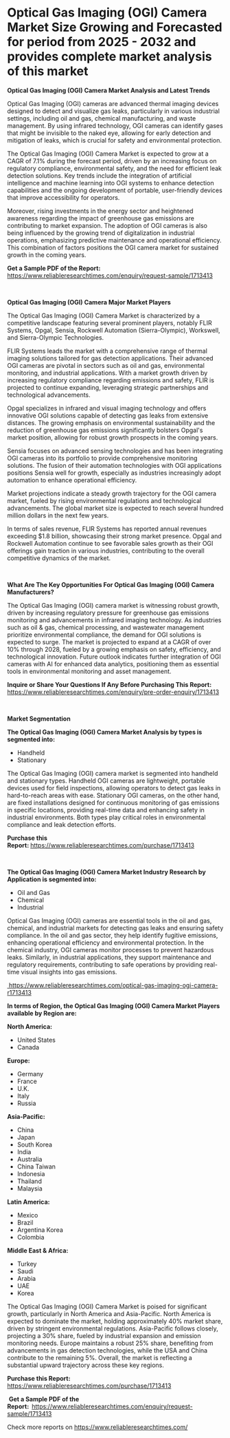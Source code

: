 <p><h1>Optical Gas Imaging (OGI) Camera Market Size Growing and Forecasted for period from 2025 - 2032 and provides complete market analysis of this market</h1></p><p><strong>Optical Gas Imaging (OGI) Camera Market Analysis and Latest Trends</strong></p>
<p><p>Optical Gas Imaging (OGI) cameras are advanced thermal imaging devices designed to detect and visualize gas leaks, particularly in various industrial settings, including oil and gas, chemical manufacturing, and waste management. By using infrared technology, OGI cameras can identify gases that might be invisible to the naked eye, allowing for early detection and mitigation of leaks, which is crucial for safety and environmental protection.</p><p>The Optical Gas Imaging (OGI) Camera Market is expected to grow at a CAGR of 7.1% during the forecast period, driven by an increasing focus on regulatory compliance, environmental safety, and the need for efficient leak detection solutions. Key trends include the integration of artificial intelligence and machine learning into OGI systems to enhance detection capabilities and the ongoing development of portable, user-friendly devices that improve accessibility for operators.</p><p>Moreover, rising investments in the energy sector and heightened awareness regarding the impact of greenhouse gas emissions are contributing to market expansion. The adoption of OGI cameras is also being influenced by the growing trend of digitalization in industrial operations, emphasizing predictive maintenance and operational efficiency. This combination of factors positions the OGI camera market for sustained growth in the coming years.</p></p>
<p><strong>Get a Sample PDF of the Report:&nbsp;</strong> <a href="https://www.reliableresearchtimes.com/enquiry/request-sample/1713413?utm_campaign=3361&utm_medium=2&utm_source=Github&utm_content=ia&utm_term=28032025&utm_id=optical-gas-imaging-ogi-camera">https://www.reliableresearchtimes.com/enquiry/request-sample/1713413</a></p>
<p>&nbsp;</p>
<p><strong>Optical Gas Imaging (OGI) Camera Major Market Players</strong></p>
<p><p>The Optical Gas Imaging (OGI) Camera Market is characterized by a competitive landscape featuring several prominent players, notably FLIR Systems, Opgal, Sensia, Rockwell Automation (Sierra-Olympic), Workswell, and Sierra-Olympic Technologies. </p><p>FLIR Systems leads the market with a comprehensive range of thermal imaging solutions tailored for gas detection applications. Their advanced OGI cameras are pivotal in sectors such as oil and gas, environmental monitoring, and industrial applications. With a market growth driven by increasing regulatory compliance regarding emissions and safety, FLIR is projected to continue expanding, leveraging strategic partnerships and technological advancements.</p><p>Opgal specializes in infrared and visual imaging technology and offers innovative OGI solutions capable of detecting gas leaks from extensive distances. The growing emphasis on environmental sustainability and the reduction of greenhouse gas emissions significantly bolsters Opgal's market position, allowing for robust growth prospects in the coming years.</p><p>Sensia focuses on advanced sensing technologies and has been integrating OGI cameras into its portfolio to provide comprehensive monitoring solutions. The fusion of their automation technologies with OGI applications positions Sensia well for growth, especially as industries increasingly adopt automation to enhance operational efficiency.</p><p>Market projections indicate a steady growth trajectory for the OGI camera market, fueled by rising environmental regulations and technological advancements. The global market size is expected to reach several hundred million dollars in the next few years.</p><p>In terms of sales revenue, FLIR Systems has reported annual revenues exceeding $1.8 billion, showcasing their strong market presence. Opgal and Rockwell Automation continue to see favorable sales growth as their OGI offerings gain traction in various industries, contributing to the overall competitive dynamics of the market.</p></p>
<p>&nbsp;</p>
<p><strong>What Are The Key Opportunities For Optical Gas Imaging (OGI) Camera Manufacturers?</strong></p>
<p><p>The Optical Gas Imaging (OGI) camera market is witnessing robust growth, driven by increasing regulatory pressure for greenhouse gas emissions monitoring and advancements in infrared imaging technology. As industries such as oil & gas, chemical processing, and wastewater management prioritize environmental compliance, the demand for OGI solutions is expected to surge. The market is projected to expand at a CAGR of over 10% through 2028, fueled by a growing emphasis on safety, efficiency, and technological innovation. Future outlook indicates further integration of OGI cameras with AI for enhanced data analytics, positioning them as essential tools in environmental monitoring and asset management.</p></p>
<p><strong>Inquire or Share Your Questions If Any Before Purchasing This Report:</strong> <a href="https://www.reliableresearchtimes.com/enquiry/pre-order-enquiry/1713413?utm_campaign=3361&utm_medium=2&utm_source=Github&utm_content=ia&utm_term=28032025&utm_id=optical-gas-imaging-ogi-camera">https://www.reliableresearchtimes.com/enquiry/pre-order-enquiry/1713413</a></p>
<p>&nbsp;</p>
<p><strong>Market Segmentation</strong></p>
<p><strong>The Optical Gas Imaging (OGI) Camera Market Analysis by types is segmented into:</strong></p>
<p><ul><li>Handheld</li><li>Stationary</li></ul></p>
<p><p>The Optical Gas Imaging (OGI) camera market is segmented into handheld and stationary types. Handheld OGI cameras are lightweight, portable devices used for field inspections, allowing operators to detect gas leaks in hard-to-reach areas with ease. Stationary OGI cameras, on the other hand, are fixed installations designed for continuous monitoring of gas emissions in specific locations, providing real-time data and enhancing safety in industrial environments. Both types play critical roles in environmental compliance and leak detection efforts.</p></p>
<p><strong>Purchase this Report:&nbsp;</strong><a href="https://www.reliableresearchtimes.com/purchase/1713413?utm_campaign=3361&utm_medium=2&utm_source=Github&utm_content=ia&utm_term=28032025&utm_id=optical-gas-imaging-ogi-camera">https://www.reliableresearchtimes.com/purchase/1713413</a></p>
<p>&nbsp;</p>
<p><strong>The Optical Gas Imaging (OGI) Camera Market Industry Research by Application is segmented into:</strong></p>
<p><ul><li>Oil and Gas</li><li>Chemical</li><li>Industrial</li></ul></p>
<p><p>Optical Gas Imaging (OGI) cameras are essential tools in the oil and gas, chemical, and industrial markets for detecting gas leaks and ensuring safety compliance. In the oil and gas sector, they help identify fugitive emissions, enhancing operational efficiency and environmental protection. In the chemical industry, OGI cameras monitor processes to prevent hazardous leaks. Similarly, in industrial applications, they support maintenance and regulatory requirements, contributing to safe operations by providing real-time visual insights into gas emissions.</p></p>
<p><a href="https://www.reliableresearchtimes.com/optical-gas-imaging-ogi-camera-r1713413?utm_campaign=3361&utm_medium=2&utm_source=Github&utm_content=ia&utm_term=28032025&utm_id=optical-gas-imaging-ogi-camera">&nbsp;https://www.reliableresearchtimes.com/optical-gas-imaging-ogi-camera-r1713413</a></p>
<p><strong>In terms of Region, the Optical Gas Imaging (OGI) Camera Market Players available by Region are:</strong></p>
<p>
    <p> <strong> North America: </strong>
        <ul>
            <li>United States</li>
            <li>Canada</li>
        </ul>
        </p> 
    <p> <strong> Europe: </strong>
        <ul>
            <li>Germany</li>
            <li>France</li>
            <li>U.K.</li>
            <li>Italy</li>
            <li>Russia</li>
        </ul>
        </p> 
    <p> <strong> Asia-Pacific: </strong>
        <ul>
            <li>China</li>
            <li>Japan</li>
            <li>South Korea</li>
            <li>India</li>
            <li>Australia</li>
            <li>China Taiwan</li>
            <li>Indonesia</li>
            <li>Thailand</li>
            <li>Malaysia</li>
        </ul>
        </p> 
    <p> <strong> Latin America: </strong>
        <ul>
            <li>Mexico</li>
            <li>Brazil</li>
            <li>Argentina Korea</li>
            <li>Colombia</li>
        </ul>
        </p> 
    <p> <strong> Middle East & Africa: </strong>
        <ul>
            <li>Turkey</li>
            <li>Saudi</li>
            <li>Arabia</li>
            <li>UAE</li>
            <li>Korea</li>
        </ul>
    </p>
    </p>
<p><p>The Optical Gas Imaging (OGI) Camera Market is poised for significant growth, particularly in North America and Asia-Pacific. North America is expected to dominate the market, holding approximately 40% market share, driven by stringent environmental regulations. Asia-Pacific follows closely, projecting a 30% share, fueled by industrial expansion and emission monitoring needs. Europe maintains a robust 25% share, benefiting from advancements in gas detection technologies, while the USA and China contribute to the remaining 5%. Overall, the market is reflecting a substantial upward trajectory across these key regions.</p></p>
<p><strong>Purchase this Report: </strong><a href="https://www.reliableresearchtimes.com/purchase/1713413?utm_campaign=3361&utm_medium=2&utm_source=Github&utm_content=ia&utm_term=28032025&utm_id=optical-gas-imaging-ogi-camera">https://www.reliableresearchtimes.com/purchase/1713413</a></p>
<p>&nbsp;<strong>Get a Sample PDF of the Report:&nbsp;&nbsp;</strong><a href="https://www.reliableresearchtimes.com/enquiry/request-sample/1713413?utm_campaign=3361&utm_medium=2&utm_source=Github&utm_content=ia&utm_term=28032025&utm_id=optical-gas-imaging-ogi-camera">https://www.reliableresearchtimes.com/enquiry/request-sample/1713413</a></p>
<p><strong></strong></p>
<p>Check more reports on <a href="https://www.reliableresearchtimes.com/?utm_campaign=3361&utm_medium=2&utm_source=Github&utm_content=ia&utm_term=28032025&utm_id=optical-gas-imaging-ogi-camera">https://www.reliableresearchtimes.com/</a></p>